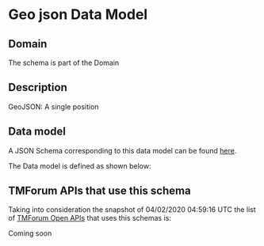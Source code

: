 # Geo json Data Model

## Domain

The  schema is part of the  Domain

## Description

GeoJSON: A single position

## Data model

A JSON Schema corresponding to this data model can be found
[here](https://github.com/tmforum-rand/schemas/blob/candidates/Common/GeoJSON.schema.json).

The Data model is defined as shown below:





## TMForum APIs that use this schema

Taking into consideration the snapshot of 04/02/2020 04:59:16 UTC the list of [TMForum Open APIs](https://www.tmforum.org/open-apis/) that uses this schemas is:

Coming soon